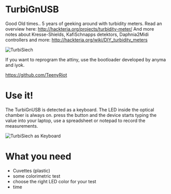 # TurbiGnUSB

Good Old times.. 5 years of geeking around with turbidity meters. Read an overview here: http://hackteria.org/projects/turbidity-meter/
And more notes about Kresse-Shields, KafiSchnapps detektors, Daphnia2Midi controllers and more: http://hackteria.org/wiki/DIY_turbidity_meters

![TurbiSiech](https://github.com/GenericLab/TurbiGnUSB/raw/master/IMG_20160807_184642.jpg)

If you want to reprogram the attiny, use the bootloader developed by anyma and iyok.

https://github.com/TeenyRiot

# Use it! 

The TurbiGnUSB is detected as a keyboard. The LED inside the optical chamber is always on. press the button and the device starts typing the value into your laptop, use a spreadsheet or notepad to record the measurements.

![TurbiSiech as Keyboard](https://github.com/GenericLab/TurbiGnUSB/raw/master/IMG_20160807_194226.jpg)

# What you need

* Cuvettes (plastic)
* some colorimetric test
* choose the right LED color for your test
* time
